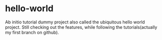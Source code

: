 # hello-world
Ab initio tutorial dummy project also called the ubiquitous hello world project.
Still checking out the features, while following the tutorials(actually my first branch on github).
